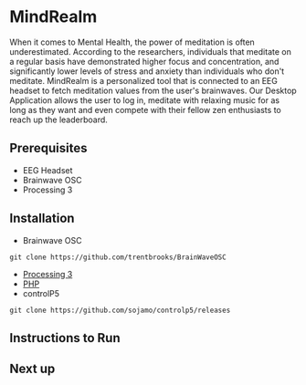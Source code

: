 # MindRealm

When it comes to Mental Health, the power of meditation is often underestimated. According to the researchers, individuals that meditate on a regular basis have demonstrated higher focus and concentration, and significantly lower levels of stress and anxiety than individuals who don't meditate. MindRealm is a personalized tool that is connected to an EEG headset to fetch meditation values from the user's brainwaves. Our Desktop Application allows the user to log in, meditate with relaxing music for as long as they want and even compete with their fellow zen enthusiasts to reach up the leaderboard. 

## Prerequisites
<ul>
  <li>EEG Headset</li>
  <li>Brainwave OSC</li>
  <li>Processing 3</li>
</ul>

## Installation
+ Brainwave OSC
```
git clone https://github.com/trentbrooks/BrainWaveOSC
```
+ <a href="https://processing.org/download/">Processing 3</a>
+ <a href = "https://www.php.net/downloads">PHP</a>
+ controlP5
```
git clone https://github.com/sojamo/controlp5/releases
```

## Instructions to Run

## Next up

